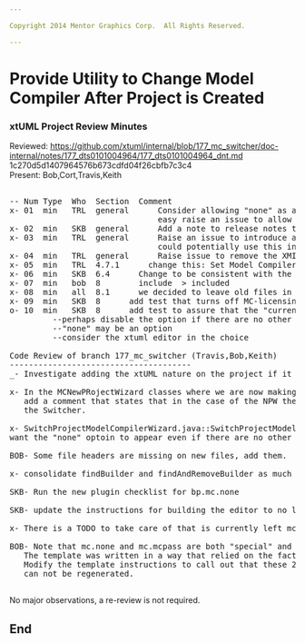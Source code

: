 ```yaml
---

Copyright 2014 Mentor Graphics Corp.  All Rights Reserved.

---
```


# Provide Utility to Change Model Compiler After Project is Created
### xtUML Project Review Minutes

Reviewed:  https://github.com/xtuml/internal/blob/177_mc_switcher/doc-internal/notes/177_dts0101004964/177_dts0101004964_dnt.md
           1c270d5d1407964576b673cdfd04f26cbfb7c3c4  
Present:  Bob,Cort,Travis,Keith

<pre>

-- Num Type  Who  Section  Comment
x- 01  min   TRL  general      Consider allowing "none" as an option in the utility.  If it is not 
                               easy raise an issue to allow the user to select "none" otherwise do it.
x- 02  min   SKB  general      Add a note to release notes that tells user they must use this utility if using mc3020
x- 03  min   TRL  general      Raise an issue to introduce a MC-Java plugin (like our other MC plugins).  We
                               could potentially use this in our builds.
x- 04  min   TRL  general      Raise issue to remove the XMI plugin, or fix it.
x- 05  min   TRL  4.7.1      change this: Set Model Compiler
x- 06  min   SKB  6.4      Change to be consistent with the name change specified for 4.7.1
x- 07  min   bob  8        include  > included 
x- 08  min   all  8.1      we decided to leave old files in the .externalToolBuilders folder.  Add this info to the note
x- 09  min   SKB  8      add test that turns off MC-licensing and make sure that, that one doesn't show
o- 10  min   SKB  8      add test to assure that the "current" MC does not show up in the list:
         --perhaps disable the option if there are no other choices, or maybe allow the current MC to still be listed
         --"none" may be an option
         --consider the xtuml editor in the choice

Code Review of branch 177_mc_switcher (Travis,Bob,Keith)
--------------------------------------
_- Investigate adding the xtUML nature on the project if it is not already present when the switcher is run.
   
x- In the MCNewPRojectWizard classes where we are now making a call to "removeAllMCNatures" we should 
   add a comment that states that in the case of the NPW there will be no natures to remove the code is for 
   the Switcher.

x- SwitchProjectModelCompilerWizard.java::SwitchProjectModelCompilerWizard() - Account for the introduction of "none" as an option.  In the Editor we want "none" to be selected and no menu selection to appear, in the switched we 
want the "none" optoin to appear even if there are no other options.  To do this, remove the else if and change the "if (mcis.length > 1)" to always show the page (example: if (mcis.length >= 1))

BOB- Some file headers are missing on new files, add them.

x- consolidate findBuilder and findAndRemoveBuilder as much as possible

SKB- Run the new plugin checklist for bp.mc.none

SKB- update the instructions for building the editor to no longer leave the binary MC

x- There is a TODO to take care of that is currently left mc.none

BOB- Note that mc.none and mc.mcpass are both "special" and can't be blindly regenerted.
   The template was written in a way that relied on the fact that they could be recreated.
   Modify the template instructions to call out that these 2 have been "special cased" and 
   can not be regenerated.
   
</pre>
   
No major observations, a re-review is not required.


End
---
